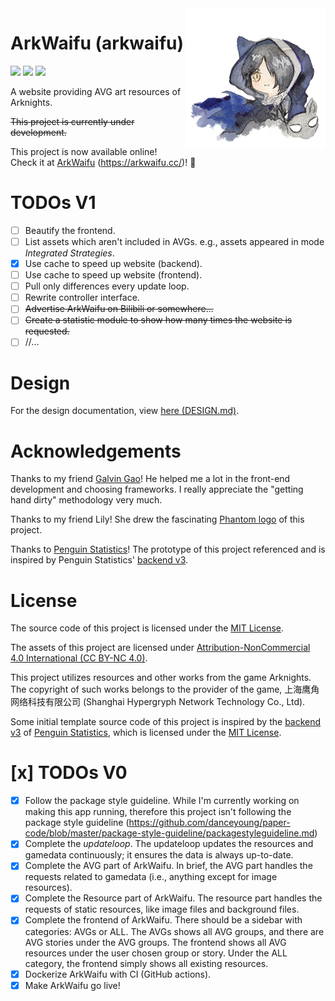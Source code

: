 <!--suppress ALL -->
<img src="assets/arkwaifu_phantom@0.25x.png" alt="logo" align="right" height="224" width="224"/>

# ArkWaifu (arkwaifu)

[![](https://pkg.go.dev/badge/github.com/flandiayingman/arkwaifu.svg)](https://pkg.go.dev/github.com/flandiayingman/arkwaifu)
![](https://img.shields.io/github/license/FlandiaYingman/arkwaifu?style=flat-square)
![](https://img.shields.io/github/last-commit/FlandiaYingman/arkwaifu?style=flat-square)

A website providing AVG art resources of Arknights.

<del>This project is currently under development.</del>

This project is now available online! Check it at [ArkWaifu](https://arkwaifu.cc/) (https://arkwaifu.cc/)! 🎉

# TODOs V1 #

- [ ] Beautify the frontend.
- [ ] List assets which aren't included in AVGs. e.g., assets appeared in mode *Integrated Strategies*.
- [x] Use cache to speed up website (backend).
- [ ] Use cache to speed up website (frontend).
- [ ] Pull only differences every update loop.
- [ ] Rewrite controller interface.
- [ ] <del>Advertise ArkWaifu on Bilibili or somewhere...</del>
- [ ] <del>Create a statistic module to show how many times the website is requested.</del>
- [ ] //...

# Design

For the design documentation, view [here (DESIGN.md)](DESIGN.md).

# Acknowledgements

Thanks to my friend [Galvin Gao](https://github.com/GalvinGao)! He helped me a lot in the front-end development and
choosing frameworks. I really appreciate the "getting hand dirty" methodology very much.

Thanks to my friend Lily! She drew the fascinating [Phantom logo](assets/arkwaifu_phantom.png) of this project.

Thanks to [Penguin Statistics](https://penguin-stats.io/)! The prototype of this project referenced and is inspired by
Penguin Statistics' [backend v3](https://github.com/penguin-statistics/backend-next).

# License

The source code of this project is licensed under the [MIT License](LICENSE).

The assets of this project are licensed under
[Attribution-NonCommercial 4.0 International (CC BY-NC 4.0)](https://creativecommons.org/licenses/by-nc/4.0/).

This project utilizes resources and other works from the game Arknights. The copyright of such works belongs to the
provider of the game, 上海鹰角网络科技有限公司 (Shanghai Hypergryph Network Technology Co., Ltd).

Some initial template source code of this project is inspired by
the [backend v3](https://github.com/penguin-statistics/backend-next) of [Penguin Statistics](https://penguin-stats.io/),
which is licensed under the [MIT License](https://github.com/penguin-statistics/backend-next/blob/dev/LICENSE).

# [x] TODOs V0 #

- [x] Follow the package style guideline. While I'm currently working on making this app running, therefore this project
  isn't following the package style
  guideline (https://github.com/danceyoung/paper-code/blob/master/package-style-guideline/packagestyleguideline.md)
- [x] Complete the *updateloop*. The updateloop updates the resources and gamedata continuously; it ensures the data is
  always up-to-date.
- [x] Complete the AVG part of ArkWaifu. In brief, the AVG part handles the requests related to gamedata (i.e., anything
  except for image resources).
- [x] Complete the Resource part of ArkWaifu. The resource part handles the requests of static resources, like image
  files and background files.
- [x] Complete the frontend of ArkWaifu. There should be a sidebar with categories: AVGs or ALL. The AVGs shows all AVG
  groups, and there are AVG stories under the AVG groups. The frontend shows all AVG resources under the user chosen
  group or story. Under the ALL category, the frontend simply shows all existing resources.
- [x] Dockerize ArkWaifu with CI (GitHub actions).
- [x] Make ArkWaifu go live!